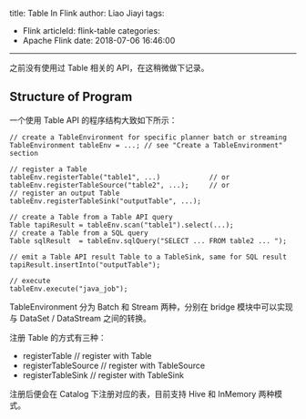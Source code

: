 title: Table In Flink
author: Liao Jiayi
tags:
  - Flink
articleId: flink-table
categories:
  - Apache Flink
date: 2018-07-06 16:46:00
---

之前没有使用过 Table 相关的 API，在这稍微做下记录。

## Structure of Program

一个使用 Table API 的程序结构大致如下所示：

```
// create a TableEnvironment for specific planner batch or streaming
TableEnvironment tableEnv = ...; // see "Create a TableEnvironment" section

// register a Table
tableEnv.registerTable("table1", ...)            // or
tableEnv.registerTableSource("table2", ...);     // or
// register an output Table
tableEnv.registerTableSink("outputTable", ...);

// create a Table from a Table API query
Table tapiResult = tableEnv.scan("table1").select(...);
// create a Table from a SQL query
Table sqlResult  = tableEnv.sqlQuery("SELECT ... FROM table2 ... ");

// emit a Table API result Table to a TableSink, same for SQL result
tapiResult.insertInto("outputTable");

// execute
tableEnv.execute("java_job");
```

TableEnvironment 分为 Batch 和 Stream 两种，分别在 bridge 模块中可以实现与 DataSet / DataStream 之间的转换。  


注册 Table 的方式有三种：

* registerTable // register with Table
* registerTableSource // register with TableSource
* registerTableSink // register with TableSink

注册后便会在 Catalog 下注册对应的表，目前支持 Hive 和 InMemory 两种模式。




























